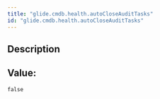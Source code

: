 ```yaml
---
title: "glide.cmdb.health.autoCloseAuditTasks"
id: "glide.cmdb.health.autoCloseAuditTasks"
---
```

## Description



## Value: 
```
false
```